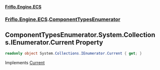 #### [Friflo.Engine.ECS](index.md 'index')
### [Friflo.Engine.ECS](Friflo.Engine.ECS.md 'Friflo.Engine.ECS').[ComponentTypesEnumerator](ComponentTypesEnumerator.md 'Friflo.Engine.ECS.ComponentTypesEnumerator')

## ComponentTypesEnumerator.System.Collections.IEnumerator.Current Property

```csharp
readonly object System.Collections.IEnumerator.Current { get; }
```

Implements [Current](https://docs.microsoft.com/en-us/dotnet/api/System.Collections.IEnumerator.Current 'System.Collections.IEnumerator.Current')
